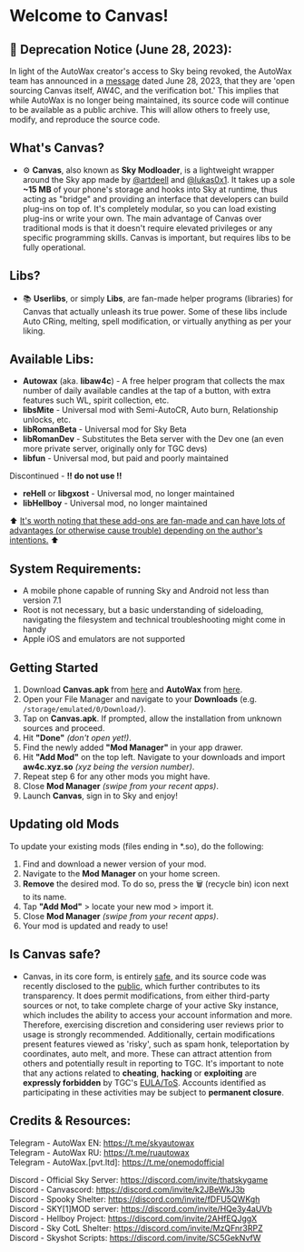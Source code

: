 # Welcome to Canvas!

## 📢 Deprecation Notice (June 28, 2023):

In light of the AutoWax creator's access to Sky being revoked, the AutoWax team has announced in a [message](https://t.me/skyautowax/102) dated June 28, 2023, that they are 'open sourcing Canvas itself, AW4C, and the verification bot.' This implies that while AutoWax is no longer being maintained, its source code will continue to be available as a public archive. This will allow others to freely use, modify, and reproduce the source code.

## What's Canvas?
- ⚙️ **Canvas**, also known as **Sky Modloader**, is a lightweight wrapper around the Sky app made by [@artdeell](https://github.com/artdeell) and [@lukas0x1](https://github.com/lukas0x1). It takes up a sole **~15 MB** of your phone's storage and hooks into Sky at runtime, thus acting as "bridge" and providing an interface that developers can build plug-ins on top of. It's completely modular, so you can load existing plug-ins or write your own. The main advantage of Canvas over traditional mods is that it doesn't require elevated privileges or any specific programming skills. Canvas is important, but requires libs to be fully operational.

## Libs?
- 📚 **Userlibs**, or simply **Libs**, are fan-made helper programs (libraries) for Canvas that actually unleash its true power. Some of these libs include Auto CRing, melting, spell modification, or virtually anything as per your liking.

## Available Libs:
- **Autowax** (aka. **libaw4c**) - A free helper program that collects the max number of daily available candles at the tap of a button, with extra features such WL, spirit collection, etc.
- **libsMite** - Universal mod with Semi-AutoCR, Auto burn, Relationship unlocks, etc.
- **libRomanBeta** - Universal mod for Sky Beta
- **libRomanDev** - Substitutes the Beta server with the Dev one (an even more private server, originally only for TGC devs)
- **libfun** - Universal mod, but paid and poorly maintained

Discontinued - **!! do not use !!**
- **reHell** or **libgxost** - Universal mod, no longer maintained
- **libHellboy** - Universal mod, no longer maintained

⬆️ <ins>It's worth noting that these add-ons are fan-made and can have lots of advantages (or otherwise cause trouble) depending on the author's intentions.</ins> ⬆️

## System Requirements:
- A mobile phone capable of running Sky and Android not less than version 7.1
- Root is not necessary, but a basic understanding of sideloading, navigating the filesystem and technical troubleshooting might come in handy
- Apple iOS and emulators are not supported

## Getting Started

1. Download **Canvas.apk** from [here](https://github.com/RomanChamelo/Canvas-Open-Source/releases/latest/download/Canvas.apk) and **AutoWax** from [here](https://cdn.discordapp.com/attachments/1015510665013776454/1133029740886900828/libdukun_1.so).
2. Open your File Manager and navigate to your **Downloads** (e.g. `/storage/emulated/0/Download/`).
3. Tap on **Canvas.apk**. If prompted, allow the installation from unknown sources and proceed.
4. Hit **"Done"** *(don't open yet!)*.
5. Find the newly added **"Mod Manager"** in your app drawer.
6. Hit **"Add Mod"** on the top left. Navigate to your downloads and import **aw4c.xyz.so** *(xyz being the version number)*.
7. Repeat step 6 for any other mods you might have.
8. Close **Mod Manager** *(swipe from your recent apps)*.
9. Launch **Canvas**, sign in to Sky and enjoy!

## Updating old Mods
To update your existing mods (files ending in *.so), do the following:
1. Find and download a newer version of your mod.
2. Navigate to the **Mod Manager** on your home screen.
3. **Remove** the desired mod. To do so, press the 🗑️ (recycle bin) icon next to its name.
4. Tap **"Add Mod"** > locate your new mod > import it.
5. Close **Mod Manager** *(swipe from your recent apps)*.
6. Your mod is updated and ready to use!

## Is Canvas safe?
- Canvas, in its core form, is entirely [safe](https://www.virustotal.com/gui/file/309ca0dd72deed9d3642419fb39f2e470df3b37df95890a7814b0e2c5cea01f8), and its source code was recently disclosed to the [public](https://github.com/artdeell/Canvas-Open-Source), which further contributes to its transparency. It does permit modifications, from either third-party sources or not, to take complete charge of your active Sky instance, which includes the ability to access your account information and more. Therefore, exercising discretion and considering user reviews prior to usage is strongly recommended. Additionally, certain modifications present features viewed as 'risky', such as spam honk, teleportation by coordinates, auto melt, and more. These can attract attention from others and potentially result in reporting to TGC. It's important to note that any actions related to **cheating**, **hacking** or **exploiting** are **expressly forbidden** by TGC's [EULA/ToS](https://thatgamecompany.helpshift.com/hc/en/17-sky-children-of-the-light/faq/460-eula-terms-of-service/). Accounts identified as participating in these activities may be subject to **permanent closure**.

## Credits & Resources:
Telegram - AutoWax EN: https://t.me/skyautowax  
Telegram - AutoWax RU: https://t.me/ruautowax  
Telegram - AutoWax.[pvt.ltd]:
 https://t.me/onemodofficial  


Discord - Official Sky Server: https://discord.com/invite/thatskygame  
Discord - Canvascord: https://discord.com/invite/k2JBeWkJ3b  
Discord - Spooky Shelter: https://discord.com/invite/fDFU5QWKgh  
Discord - SKY[1]MOD server: https://discord.com/invite/HQe3y4aUVb  
Discord - Hellboy Project: https://discord.com/invite/2AHfEQJggX  
Discord - Sky CotL Shelter: https://discord.com/invite/MzQFnr3RPZ  
Discord - Skyshot Scripts: https://discord.com/invite/SC5GekNvfW  
